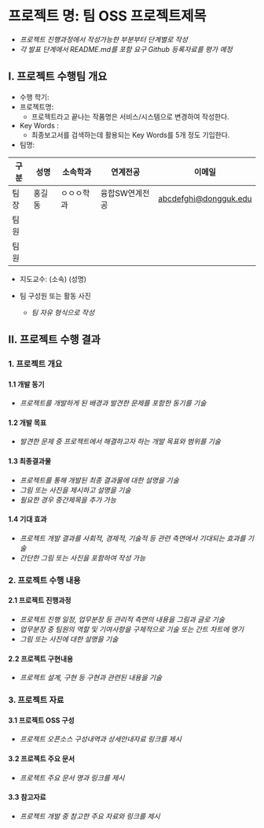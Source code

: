 # 프로젝트 명: 팀 OSS 프로젝트제목

* *프로젝트 진행과정에서 작성가능한 부분부터 단계별로 작성*    
* *각 발표 단계에서 README.md를 포함 요구 Github 등록자료를 평가 예정*   

## I. 프로젝트 수행팀 개요

* 수행 학기:  
* 프로젝트명:  
    * 프로젝트라고 끝나는 작품명은 서비스/시스템으로 변경하여 작성한다.  
* Key Words :  
    * 최종보고서를 검색하는데 활용되는 Key Words를 5개 정도 기입한다.  
* 팀명:     

구분 | 성명 | 소속학과 | 연계전공 | 이메일
------|-------|-------|-------|-------
팀장 | 홍길동 | ㅇㅇㅇ학과 | 융합SW연계전공 | abcdefghi@dongguk.edu         
팀원 |        |         |         |                
팀원 |        |         |         |                

* 지도교수: (소속)      (성명)      

* 팀 구성원 또는 활동 사진  
    * *팀 자유 형식으로 작성*  

## II. 프로젝트 수행 결과  

### 1. 프로젝트 개요  

#### 1.1 개발 동기  

- *프로젝트를 개발하게 된 배경과 발견한 문제를 포함한 동기를 기술*  


#### 1.2 개발 목표  

- *발견한 문제 중 프로젝트에서 해결하고자 하는 개발 목표와 범위를 기술*  


#### 1.3 최종결과물  

- *프로젝트를 통해 개발된 최종 결과물에 대한 설명을 기술*  
- *그림 또는 사진을 제시하고 설명을 기술*  
- *필요한 경우 중간제목을 추가 가능*  

#### 1.4 기대 효과  

- *프로젝트 개발 결과를 사회적, 경제적, 기술적 등 관련 측면에서 기대되는 효과를 기술*  
- *간단한 그림 또는 사진을 포함하여 작성 가능*  

### 2. 프로젝트 수행 내용  

#### 2.1 프로젝트 진행과정 

- *프로젝트 진행 일정, 업무분장 등 관리적 측면의 내용을 그림과 글로 기술*  
- *업무분장 중 팀원의 역할 및 기여사항을 구체적으로 기술 또는 간트 차트에 명기*  
- *그림 또는 사진에 대한 설명을 기술*  

#### 2.2 프로젝트 구현내용  

- *프로젝트 설계, 구현 등 구현과 관련된 내용을 기술*  

### 3. 프로젝트 자료  

#### 3.1 프로젝트 OSS 구성  

- *프로젝트 오픈소스 구성내역과 상세안내자료 링크를 제시*  

#### 3.2 프로젝트 주요 문서 

- *프로젝트 주요 문서 명과 링크를 제시*  

#### 3.3 참고자료  

- *프로젝트 개발 중 참고한 주요 자료와 링크를 제시*   
